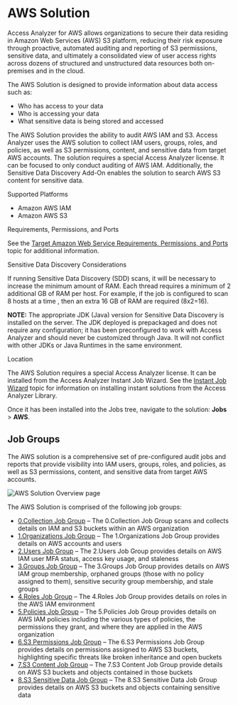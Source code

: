 # AWS Solution

Access Analyzer for AWS allows organizations to secure their data residing in Amazon Web Services
(AWS) S3 platform, reducing their risk exposure through proactive, automated auditing and reporting
of S3 permissions, sensitive data, and ultimately a consolidated view of user access rights across
dozens of structured and unstructured data resources both on-premises and in the cloud.

The AWS Solution is designed to provide information about data access such as:

- Who has access to your data
- Who is accessing your data
- What sensitive data is being stored and accessed

The AWS Solution provides the ability to audit AWS IAM and S3. Access Analyzer uses the AWS solution
to collect IAM users, groups, roles, and policies, as well as S3 permissions, content, and sensitive
data from target AWS accounts. The solution requires a special Access Analyzer license. It can be
focused to only conduct auditing of AWS IAM. Additionally, the Sensitive Data Discovery Add-On
enables the solution to search AWS S3 content for sensitive data.

Supported Platforms

- Amazon AWS IAM
- Amazon AWS S3

Requirements, Permissions, and Ports

See the
[Target Amazon Web Service Requirements, Permissions, and Ports](/docs/accessanalyzer/12.0/getting-started/requirements/target/aws.md)
topic for additional information.

Sensitive Data Discovery Considerations

If running Sensitive Data Discovery (SDD) scans, it will be necessary to increase the minimum amount
of RAM. Each thread requires a minimum of 2 additional GB of RAM per host. For example, if the job
is configured to scan 8 hosts at a time , then an extra 16 GB of RAM are required (8x2=16).

**NOTE:** The appropriate JDK (Java) version for Sensitive Data Discovery is installed on the
server. The JDK deployed is prepackaged and does not require any configuration; it has been
preconfigured to work with Access Analyzer and should never be customized through Java. It will not
conflict with other JDKs or Java Runtimes in the same environment.

Location

The AWS Solution requires a special Access Analyzer license. It can be installed from the Access
Analyzer Instant Job Wizard. See the [Instant Job Wizard](/docs/accessanalyzer/12.0/administration/jobs/instantjobs/overview.md)
topic for information on installing instant solutions from the Access Analyzer Library.

Once it has been installed into the Jobs tree, navigate to the solution: **Jobs** > **AWS**.

## Job Groups

The AWS solution is a comprehensive set of pre-configured audit jobs and reports that provide
visibility into IAM users, groups, roles, and policies, as well as S3 permissions, content, and
sensitive data from target AWS accounts.

![AWS Solution Overview page](/img/product_docs/accessanalyzer/admin/runninginstances/overviewpage.webp)

The AWS Solution is comprised of the following job groups:

- [0.Collection Job Group](/docs/accessanalyzer/12.0/solutions/aws/collection/overview.md) – The 0.Collection Job Group scans and collects
  details on IAM and S3 buckets within an AWS organization
- [1.Organizations Job Group](/docs/accessanalyzer/12.0/solutions/aws/organizations/overview.md) – The 1.Organizations Job Group provides
  details on AWS accounts and users
- [2.Users Job Group](/docs/accessanalyzer/12.0/solutions/aws/users/overview.md) – The 2.Users Job Group provides details on AWS IAM user
  MFA status, access key usage, and staleness
- [3.Groups Job Group](/docs/accessanalyzer/12.0/solutions/aws/groups/overview.md) – The 3.Groups Job Group provides details on AWS IAM
  group membership, orphaned groups (those with no policy assigned to them), sensitive security
  group membership, and stale groups
- [4.Roles Job Group](/docs/accessanalyzer/12.0/solutions/aws/roles/overview.md) – The 4.Roles Job Group provides details on roles in the
  AWS IAM environment
- [5.Policies Job Group](/docs/accessanalyzer/12.0/solutions/aws/policies/overview.md) – The 5.Policies Job Group provides details on AWS
  IAM policies including the various types of policies, the permissions they grant, and where they
  are applied in the AWS organization
- [6.S3 Permissions Job Group](/docs/accessanalyzer/12.0/solutions/aws/s3permissions/overview.md) – The 6.S3 Permissions Job Group provides
  details on permissions assigned to AWS S3 buckets, highlighting specific threats like broken
  inheritance and open buckets
- [7.S3 Content Job Group](/docs/accessanalyzer/12.0/solutions/aws/s3content/overview.md) – The 7.S3 Content Job Group provide details on
  AWS S3 buckets and objects contained in those buckets
- [8.S3 Sensitive Data Job Group](/docs/accessanalyzer/12.0/solutions/aws/sensitivedata/overview.md) – The 8.S3 Sensitive Data Job Group
  provides details on AWS S3 buckets and objects containing sensitive data
